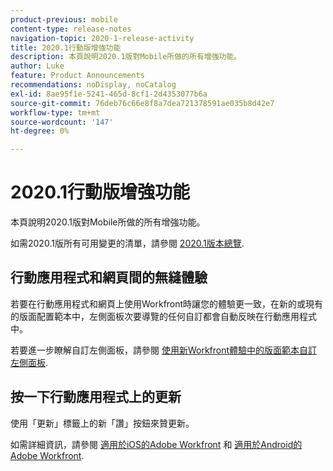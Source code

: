 ```yaml
---
product-previous: mobile
content-type: release-notes
navigation-topic: 2020-1-release-activity
title: 2020.1行動版增強功能
description: 本頁說明2020.1版對Mobile所做的所有增強功能。
author: Luke
feature: Product Announcements
recommendations: noDisplay, noCatalog
exl-id: 8ae95f1e-5241-465d-8cf1-2d4353077b6a
source-git-commit: 76deb76c66e8f8a7dea721378591ae035b8d42e7
workflow-type: tm+mt
source-wordcount: '147'
ht-degree: 0%

---
```


# 2020.1行動版增強功能

本頁說明2020.1版對Mobile所做的所有增強功能。

如需2020.1版所有可用變更的清單，請參閱 [2020.1版本總覽](../../../product-announcements/product-releases/2020.1-release-activity/2020.1-release-overview.md).

## 行動應用程式和網頁間的無縫體驗

若要在行動應用程式和網頁上使用Workfront時讓您的體驗更一致，在新的或現有的版面配置範本中，左側面板次要導覽的任何自訂都會自動反映在行動應用程式中。

若要進一步瞭解自訂左側面板，請參閱 [使用新Workfront體驗中的版面範本自訂左側面板](https://one.workfront.com/s/article/Customize-the-left-panel-using-a-Layout-Template-in-the-new-Workfront-experience-354734188).

## 按一下行動應用程式上的更新

使用「更新」標籤上的新「讚」按鈕來贊更新。

如需詳細資訊，請參閱 [適用於iOS的Adobe Workfront](../../../workfront-basics/mobile-apps/using-the-workfront-mobile-app/workfront-for-ios.md) 和 [適用於Android的Adobe Workfront](../../../workfront-basics/mobile-apps/using-the-workfront-mobile-app/workfront-for-android.md).
